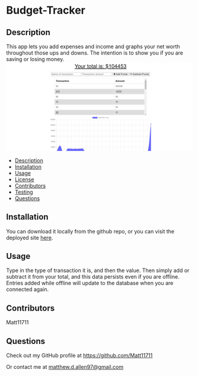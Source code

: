 # Budget-Tracker

## Description

This app lets you add expenses and income and graphs your net worth throughout those ups and downs. The intention is to show you if you are saving or losing money.
![Screenshot of the budget tracking app  with various expenses and deposts](./Screenshot/screenshot.PNG)

- [Description](#description)
- [Installation](#installation)
- [Usage](#usage)
- [License](#license)
- [Contributors](#contributors)
- [Testing](#testing)
- [Questions](#questions)

## Installation

You can download it locally from the github repo, or you can visit the deployed site [here](https://lit-thicket-68789.herokuapp.com/).

## Usage

Type in the type of transaction it is, and then the value. Then simply add or subtract it from your total, and this data persists even if you are offline. Entries added while offline will update to the database when you are connected again.

## Contributors

Matt11711

## Questions

Check out my GitHub profile at https://github.com/Matt11711

Or contact me at matthew.d.allen97@gmail.com
